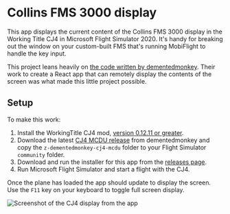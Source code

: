 # Collins FMS 3000 display

This app displays the current content of the Collins FMS 3000 display in the Working Title CJ4 in
Microsoft Flight Simulator 2020. It's handy for breaking out the window on your custom-built FMS
that's running MobiFlight to handle the key input.

This project leans heavily on [the code written by dementedmonkey](https://github.com/dementedmonkey/cj4-mcdu).
Their work to create a React app that can remotely display the contents of the screen was what made this little
project possible.

## Setup

To make this work:

1. Install the WorkingTitle CJ4 mod, [version 0.12.11 or greater](https://www.workingtitle.aero/packages/cj4/2021/12/07/cj4-release-v0.12.11.html).
2. Download the latest [CJ4 MCDU release](https://github.com/dementedmonkey/cj4-mcdu/releases) from
dementedmonkey and copy the `z-dementedmonkey-cj4-mcdu` folder to your Flight Simulator `community` folder.
3. Download and run the installer for this app from the [releases page](https://github.com/neilenns/Collins-FMS-3000-Display/releases).
4. Run Microsoft Flight Simulator and start a flight with the CJ4.

Once the plane has loaded the app should update to display the screen. Use the `F11` key on your keyboard to toggle full screen display.

![Screenshot of the CJ4 display from the app](https://user-images.githubusercontent.com/9524118/151887395-61e5a817-a16b-4c44-a256-43476f0d7cac.png)

